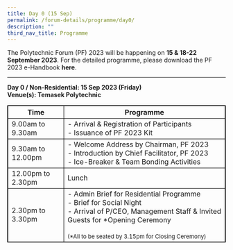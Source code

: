 ```yaml
---
title: Day 0 (15 Sep)
permalink: /forum-details/programme/day0/
description: ""
third_nav_title: Programme
---
```

The Polytechnic Forum (PF) 2023 will be happening on **15 &amp; 18-22 September 2023**. For the detailed programme, please download the&nbsp;PF 2023 e-Handbook **here**.
<hr>

**Day 0 / Non-Residential: 15 Sep 2023 (Friday)**<br>
**Venue(s): Temasek Polytechnic**


<style>
table, th, td {
  border:1px solid black;
}
</style>

<table style="width:100%">
  <tbody><tr>
    <th>Time</th>
    <th>Programme</th>
  </tr>
  <tr>
    <td>9.00am to 9.30am</td>
    <td>- Arrival &amp; Registration of Participants<br>- Issuance of PF 2023 Kit</td>
  </tr>
  <tr>
    <td>9.30am to 12.00pm</td>
    <td>- Welcome Address by Chairman, PF 2023<br>- Introduction by Chief Facilitator, PF 2023<br>- Ice-Breaker &amp; Team Bonding Activities</td>
  </tr>
		<tr>
    <td>12.00pm to 2.30pm</td>
    <td>Lunch</td>
  </tr>
  <tr>
		<td>2.30pm to 3.30pm</td>
    <td>- Admin Brief for Residential Programme<br>- Brief for Social Night<br>- Arrival of P/CEO, Management Staff &amp; Invited Guests for *Opening Ceremony<br><br><font size="-1">(*All to be seated by 3.15pm for Closing Ceremony)</font></td>
  </tr>
		<tr>
</tr></tbody></table>